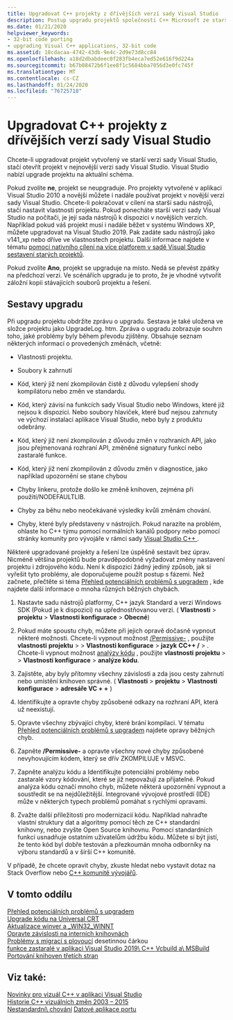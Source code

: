 ```yaml
---
title: Upgradovat C++ projekty z dřívějších verzí sady Visual Studio
description: Postup upgradu projektů společnosti C++ Microsoft ze starších verzí sady Visual Studio.
ms.date: 01/21/2020
helpviewer_keywords:
- 32-bit code porting
- upgrading Visual C++ applications, 32-bit code
ms.assetid: 18cdacaa-4742-43db-9e4c-2d9e73d8cc84
ms.openlocfilehash: a18d2dbabdeec0f283fb4eca7ed52e616f9d224a
ms.sourcegitcommit: b67b08472b6f1ee8f1c5684bba7056d3e0fc745f
ms.translationtype: MT
ms.contentlocale: cs-CZ
ms.lasthandoff: 01/24/2020
ms.locfileid: "76725718"
---
```

# <a name="upgrade-c-projects-from-earlier-versions-of-visual-studio"></a>Upgradovat C++ projekty z dřívějších verzí sady Visual Studio

Chcete-li upgradovat projekt vytvořený ve starší verzi sady Visual Studio, stačí otevřít projekt v nejnovější verzi sady Visual Studio. Visual Studio nabízí upgrade projektu na aktuální schéma.

Pokud zvolíte **ne**, projekt se neupgraduje. Pro projekty vytvořené v aplikaci Visual Studio 2010 a novější můžete i nadále používat projekt v novější verzi sady Visual Studio. Chcete-li pokračovat v cílení na starší sadu nástrojů, stačí nastavit vlastnosti projektu. Pokud ponecháte starší verzi sady Visual Studio na počítači, je její sada nástrojů k dispozici v novějších verzích. Například pokud váš projekt musí i nadále běžet v systému Windows XP, můžete upgradovat na Visual Studio 2019. Pak zadáte sadu nástrojů jako v141_xp nebo dříve ve vlastnostech projektu. Další informace najdete v tématu [pomocí nativního cílení na více platforem v sadě Visual Studio sestavení starých projektů](use-native-multi-targeting.md).

Pokud zvolíte **Ano**, projekt se upgraduje na místo. Nedá se převést zpátky na předchozí verzi. Ve scénářích upgradu je to proto, že je vhodné vytvořit záložní kopii stávajících souborů projektu a řešení.

## <a name="upgrade-reports"></a>Sestavy upgradu

Při upgradu projektu obdržíte zprávu o upgradu. Sestava je také uložena ve složce projektu jako UpgradeLog. htm. Zpráva o upgradu zobrazuje souhrn toho, jaké problémy byly během převodu zjištěny. Obsahuje seznam některých informací o provedených změnách, včetně:

- Vlastnosti projektu.

- Soubory k zahrnutí

- Kód, který již není zkompilován čistě z důvodu vylepšení shody kompilátoru nebo změn ve standardu.

- Kód, který závisí na funkcích sady Visual Studio nebo Windows, které již nejsou k dispozici. Nebo soubory hlaviček, které buď nejsou zahrnuty ve výchozí instalaci aplikace Visual Studio, nebo byly z produktu odebrány.

- Kód, který již není zkompilován z důvodu změn v rozhraních API, jako jsou přejmenovaná rozhraní API, změněné signatury funkcí nebo zastaralé funkce.

- Kód, který již není zkompilován z důvodu změn v diagnostice, jako například upozornění se stane chybou

- Chyby linkeru, protože došlo ke změně knihoven, zejména při použití/NODEFAULTLIB.

- Chyby za běhu nebo neočekávané výsledky kvůli změnám chování.

- Chyby, které byly představeny v nástrojích. Pokud narazíte na problém, ohlaste ho C++ týmu pomocí normálních kanálů podpory nebo pomocí stránky komunity pro vývojáře v rámci sady [Visual Studio C++ ](https://developercommunity.visualstudio.com/spaces/62/index.html) .

Některé upgradované projekty a řešení lze úspěšně sestavit bez úprav. Nicméně většina projektů bude pravděpodobně vyžadovat změny nastavení projektu i zdrojového kódu. Není k dispozici žádný jediný způsob, jak si vyřešit tyto problémy, ale doporučujeme použít postup s fázemi. Než začnete, přečtěte si téma [Přehled potenciálních problémů s upgradem](../porting/overview-of-potential-upgrade-issues-visual-cpp.md) , kde najdete další informace o mnoha různých běžných chybách.

1. Nastavte sadu nástrojů platformy, C++ jazyk Standard a verzi Windows SDK (Pokud je k dispozici) na upřednostňovanou verzi. ( **Vlastnosti** > **projektu** > **Vlastnosti konfigurace** > **Obecné**)

1. Pokud máte spoustu chyb, můžete při jejich opravě dočasně vypnout některé možnosti. Chcete-li vypnout možnost [/Permissive-](../build/reference/permissive-standards-conformance.md) , použijte **vlastnosti** **projektu** >  > **Vlastnosti konfigurace** > **jazyk** **CC++ /**  > . Chcete-li vypnout možnost [analýzy kódu](/visualstudio/code-quality/code-analysis-for-c-cpp-overview) , použijte **vlastnosti** **projektu** >  > **Vlastnosti konfigurace** > **analýze kódu**.

1. Zajistěte, aby byly přítomny všechny závislosti a zda jsou cesty zahrnutí nebo umístění knihoven správné. ( **Vlastnosti** > **projektu** > **Vlastnosti konfigurace** > **adresáře VC + +** )

1. Identifikujte a opravte chyby způsobené odkazy na rozhraní API, která už neexistují.

1. Opravte všechny zbývající chyby, které brání kompilaci. V tématu [Přehled potenciálních problémů s upgradem](../porting/overview-of-potential-upgrade-issues-visual-cpp.md) najdete opravy běžných chyb.

1. Zapněte **/Permissive-** a opravte všechny nové chyby způsobené nevyhovujícím kódem, který se dřív ZKOMPILUJE v MSVC.

1. Zapněte analýzu kódu a Identifikujte potenciální problémy nebo zastaralé vzory kódování, které se již nepovažují za přijatelné. Pokud analýza kódu označí mnoho chyb, můžete některá upozornění vypnout a soustředit se na nejdůležitější. Integrované vývojové prostředí (IDE) může v některých typech problémů pomáhat s rychlými opravami.

1. Zvažte další příležitosti pro modernizacií kódu. Například nahraďte vlastní struktury dat a algoritmy pomocí těch ze C++ standardní knihovny, nebo zvyšte Open Source knihovnu. Pomocí standardních funkcí usnadňuje ostatním uživatelům údržbu kódu. Můžete si být jistí, že tento kód byl dobře testován a přezkoumán mnoha odborníky na výboru standardů a v širší C++ komunitě.

V případě, že chcete opravit chyby, zkuste hledat nebo vystavit dotaz na Stack Overflow nebo [ C++ komunitě vývojářů](https://developercommunity.visualstudio.com/spaces/62/index.html).

## <a name="in-this-section"></a>V tomto oddílu

[Přehled potenciálních problémů s upgradem](overview-of-potential-upgrade-issues-visual-cpp.md)\
[Upgrade kódu na Universal CRT](upgrade-your-code-to-the-universal-crt.md)\
[Aktualizace winver a _WIN32_WINNT](modifying-winver-and-win32-winnt.md)\
[Opravte závislosti na interních knihovnách](fix-your-dependencies-on-library-internals.md)\
[Problémy s migrací s plovoucí](floating-point-migration-issues.md) desetinnou čárkou\
[funkce zastaralé v aplikaci Visual Studio 2019\ C++ ](features-deprecated-in-visual-studio.md)
[Vcbuild a\ MSBuild](build-system-changes.md)
[Portování knihoven třetích stran](porting-third-party-libraries.md)

## <a name="see-also"></a>Viz také:

[Novinky pro vizuál C++ v aplikaci Visual Studio](../overview/what-s-new-for-visual-cpp-in-visual-studio.md)\
[Historie C++ vizuálních změn 2003 – 2015](../porting/visual-cpp-change-history-2003-2015.md)\
[Nestandardní\ chování](../cpp/nonstandard-behavior.md)
[Datové aplikace portu](../data/data-access-programming-mfc-atl.md)
